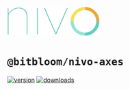 <a href="https://nivo.rocks"><img alt="nivo" src="https://raw.githubusercontent.com/plouc/nivo/master/nivo.png" width="216" height="68"/></a>

# `@bitbloom/nivo-axes`

[![version](https://img.shields.io/npm/v/@bitbloom/nivo-axes?style=for-the-badge)](https://www.npmjs.com/package/@bitbloom/nivo-axes)
[![downloads](https://img.shields.io/npm/dm/@bitbloom/nivo-axes?style=for-the-badge)](https://www.npmjs.com/package/@bitbloom/nivo-axes)
